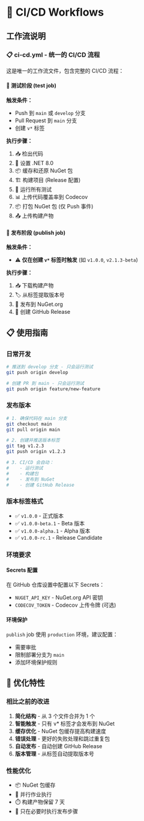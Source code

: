 # 🚀 CI/CD Workflows

## 工作流说明

### 📋 ci-cd.yml - 统一的 CI/CD 流程

这是唯一的工作流文件，包含完整的 CI/CD 流程：

#### 🧪 测试阶段 (test job)
**触发条件：**
- Push 到 `main` 或 `develop` 分支
- Pull Request 到 `main` 分支
- 创建 `v*` 标签

**执行步骤：**
1. 📥 检出代码
2. 🔧 设置 .NET 8.0
3. 📦 缓存和还原 NuGet 包
4. 🏗️ 构建项目 (Release 配置)
5. 🧪 运行所有测试
6. 📊 上传代码覆盖率到 Codecov
7. 📦 打包 NuGet 包 (仅 Push 事件)
8. 📤 上传构建产物

#### 🚀 发布阶段 (publish job)
**触发条件：**
- ⚠️ **仅在创建 `v*` 标签时触发** (如 `v1.0.0`, `v2.1.3-beta`)

**执行步骤：**
1. 📥 下载构建产物
2. 🏷️ 从标签提取版本号
3. 🚀 发布到 NuGet.org
4. 🎉 创建 GitHub Release

## 📋 使用指南

### 日常开发
```bash
# 推送到 develop 分支 - 只会运行测试
git push origin develop

# 创建 PR 到 main - 只会运行测试
git push origin feature/new-feature
```

### 发布版本
```bash
# 1. 确保代码在 main 分支
git checkout main
git pull origin main

# 2. 创建并推送版本标签
git tag v1.2.3
git push origin v1.2.3

# 3. CI/CD 会自动：
#    - 运行测试
#    - 构建包
#    - 发布到 NuGet
#    - 创建 GitHub Release
```

### 版本标签格式
- ✅ `v1.0.0` - 正式版本
- ✅ `v1.0.0-beta.1` - Beta 版本
- ✅ `v1.0.0-alpha.1` - Alpha 版本
- ✅ `v1.0.0-rc.1` - Release Candidate

### 环境要求

#### Secrets 配置
在 GitHub 仓库设置中配置以下 Secrets：

- `NUGET_API_KEY` - NuGet.org API 密钥
- `CODECOV_TOKEN` - Codecov 上传令牌 (可选)

#### 环境保护
`publish` job 使用 `production` 环境，建议配置：
- 需要审批
- 限制部署分支为 `main`
- 添加环境保护规则

## 🔧 优化特性

### 相比之前的改进
1. **简化结构** - 从 3 个文件合并为 1 个
2. **智能触发** - 只有 v* 标签才会发布到 NuGet
3. **缓存优化** - NuGet 包缓存提高构建速度
4. **错误处理** - 更好的失败处理和跳过重复包
5. **自动发布** - 自动创建 GitHub Release
6. **版本管理** - 从标签自动提取版本号

### 性能优化
- 📦 NuGet 包缓存
- 🚀 并行作业执行
- ⏱️ 构建产物保留 7 天
- 🎯 只在必要时执行发布步骤
